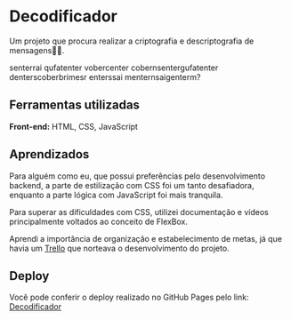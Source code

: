
# Decodificador

Um projeto que procura realizar a criptografia e descriptografia de mensagens🕵🏻.

senterrai qufatenter vobercenter cobernsentergufatenter denterscoberbrimesr enterssai menternsaigenterm?

## Ferramentas utilizadas

**Front-end:** HTML, CSS, JavaScript

## Aprendizados

Para alguém como eu, que possui preferências pelo desenvolvimento backend, a parte de estilização com CSS foi um tanto desafiadora, enquanto a parte lógica com JavaScript foi mais tranquila.

Para superar as dificuldades com CSS, utilizei documentação e vídeos principalmente voltados ao conceito de FlexBox.

Aprendi a importância de organização e estabelecimento de metas, já que havia um [Trello](https://trello.com/b/qmLsVkkq/decodificador-de-texto-alura-challenges-oracle-one) que norteava o desenvolvimento do projeto.

## Deploy

Você pode conferir o deploy realizado no GitHub Pages pelo link: 
 [Decodificador](https://matheus-nardi.github.io/decodificador/)

